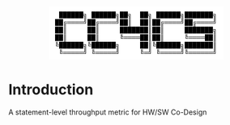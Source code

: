 <p align="center">
  <img src="/img/logo.png">
</p>

# Introduction
A statement-level throughput metric for HW/SW Co-Design
